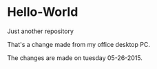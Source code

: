 # Hello-World
Just another repository

That's a change made from my office desktop PC.

The changes are made on tuesday 05-26-2015.
